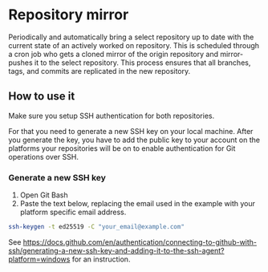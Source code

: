 # Repository mirror

Periodically and automatically bring a select repository up to date with the current state of an actively worked on repository. This is scheduled through a cron job who gets a cloned mirror of the origin repository and mirror-pushes it to the select repository. This process ensures that all branches, tags, and commits are replicated in the new repository.

## How to use it
Make sure you setup SSH authentication for both repositories.

For that you need to generate a new SSH key on your local machine. After you generate the key, you have to add the public key to your account on the platforms your repositories will be on to enable authentication for Git operations over SSH.

### Generate a new SSH key
1. Open Git Bash
2. Paste the text below, replacing the email used in the example with your platform specific email address.
```bash
ssh-keygen -t ed25519 -C "your_email@example.com"
```
See https://docs.github.com/en/authentication/connecting-to-github-with-ssh/generating-a-new-ssh-key-and-adding-it-to-the-ssh-agent?platform=windows for an instruction.
